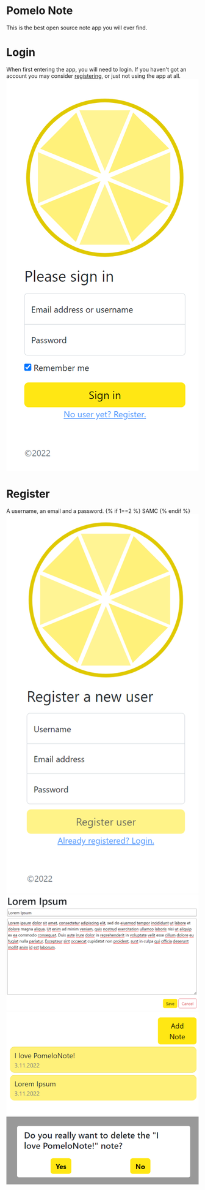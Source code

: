 # Pomelo Note

This is the best open source note app you will ever find.

# Login
When first entering the app, you will need to login. If you haven't got an account you may consider [registering](#Register), or just not using the app at all.
![login](images/login.png)

# Register
A username, an email and a password. 
{% if 1==2 %}
  SAMC
{% endif %}
![register](images/register.png)
![editor](images/editor.png)
![listing](images/listing.png)
![delete](images/delete.png)


